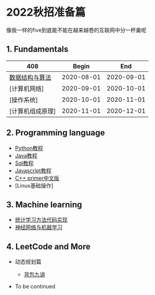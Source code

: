 # 2022秋招准备篇

像我一样的five到底能不能在越来越卷的互联网中分一杯羹呢

## 1. Fundamentals
| 408 | Begin | End |
| - | - | - |
| [数据结构与算法](https://algorithm.yuanbin.me/zh-hans/basics_data_structure/linked_list.html) | 2020-08-01 | 2020-09-01 |
| [计算机网络] | 2020-09-01 | 2020-10-01 |
| [操作系统] | 2020-10-01 | 2020-11-01 |
| [计算机组成原理] | 2020-11-01 | 2020-12-01 |

## 2. Programming language

* [Python教程](https://www.liaoxuefeng.com/wiki/1016959663602400)
* [Java教程](https://www.liaoxuefeng.com/wiki/1252599548343744)
* [Sql教程](https://www.liaoxuefeng.com/wiki/1177760294764384)
* [Javascript教程](https://www.liaoxuefeng.com/wiki/1022910821149312)
* [C++ primer中文版](https://github.com/applenob/Cpp_Primer_Practice)
* [Linux基础操作]


## 3. Machine learning
* [统计学习方法代码实现](https://github.com/fengdu78/lihang-code)
* [神经网络与机器学习](https://github.com/nndl/nndl.github.io)

## 4. LeetCode and More
* 动态规划篇
	* [背包九讲](https://github.com/aestheticisma/Knapsack_problem)

* To be continued

